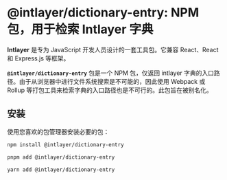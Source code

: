 # @intlayer/dictionary-entry: NPM 包，用于检索 Intlayer 字典

**Intlayer** 是专为 JavaScript 开发人员设计的一套工具包。它兼容 React、React 和 Express.js 等框架。

**`@intlayer/dictionary-entry`** 包是一个 NPM 包，仅返回 intlayer 字典的入口路径。由于从浏览器中进行文件系统搜索是不可能的，因此使用 Webpack 或 Rollup 等打包工具来检索字典的入口路径也是不可行的。此包旨在被别名化。

## 安装

使用您喜欢的包管理器安装必要的包：

```bash packageManager="npm"
npm install @intlayer/dictionary-entry
```

```bash packageManager="pnpm"
pnpm add @intlayer/dictionary-entry
```

```bash packageManager="yarn"
yarn add @intlayer/dictionary-entry
```
